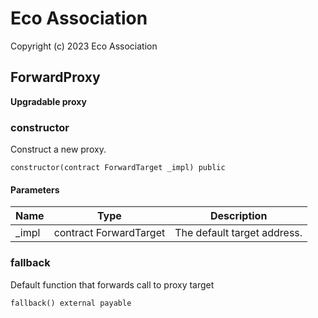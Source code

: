 # Eco Association

Copyright (c) 2023 Eco Association

## ForwardProxy

**Upgradable proxy**

### constructor

Construct a new proxy.

  ```solidity
  constructor(contract ForwardTarget _impl) public
  ```
#### Parameters

| Name | Type | Description |
| ---- | ---- | ----------- |
| _impl | contract ForwardTarget | The default target address. |

### fallback

Default function that forwards call to proxy target

  ```solidity
  fallback() external payable
  ```


